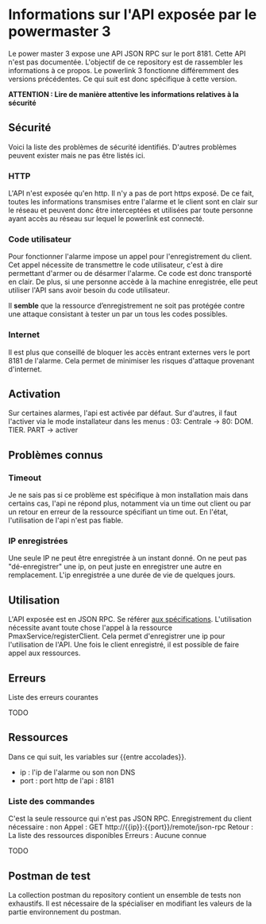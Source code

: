 
# Informations sur l'API exposée par le powermaster 3

Le power master 3 expose une API JSON RPC sur le port 8181.
Cette API n'est pas documentée. L'objectif de ce repository est de rassembler les informations à ce propos. Le powerlink 3 fonctionne différemment des versions précédentes. Ce qui suit est donc spécifique à cette version. 

**ATTENTION : Lire de manière attentive les informations relatives à la sécurité**

## Sécurité

Voici la liste des problèmes de sécurité identifiés. D'autres problèmes peuvent exister mais ne pas être listés ici.

### HTTP
L'API n'est exposée qu'en http. Il n'y a pas de port https exposé. De ce fait, toutes les informations transmises entre l'alarme et le client sont en clair sur le réseau et peuvent donc être interceptées et utilisées par toute personne ayant accès au réseau sur lequel le powerlink est connecté.

### Code utilisateur
Pour fonctionner l'alarme impose un appel pour l'enregistrement du client. Cet appel nécessite de transmettre le code utilisateur, c'est à dire permettant d'armer ou de désarmer l'alarme. Ce code est donc transporté en clair.
De plus, si une personne accède à la machine enregistrée, elle peut utiliser l'API sans avoir besoin du code utilisateur.

Il **semble** que la ressource d’enregistrement ne soit pas protégée contre une attaque consistant à tester un par un tous les codes possibles. 

### Internet
Il est plus que conseillé de bloquer les accès entrant externes vers le port 8181 de l'alarme. Cela permet de minimiser les risques d'attaque provenant d'internet. 

## Activation

Sur certaines alarmes, l'api est activée par défaut. Sur d'autres, il faut l'activer via le mode installateur dans les menus : 
03: Centrale  -> 80: DOM. TIER. PART -> activer


## Problèmes connus

### Timeout
Je ne sais pas si ce problème est spécifique à mon installation mais dans certains cas, l'api ne répond plus, notamment via un time out client ou par un retour en erreur de la ressource spécifiant un time out.
En l'état, l'utilisation de l'api n'est pas fiable.

### IP enregistrées
Une seule IP ne peut être enregistrée à un instant donné. On ne peut pas "dé-enregistrer" une ip, on peut juste en enregistrer une autre en remplacement. 
L'ip enregistrée a une durée de vie de quelques jours.

## Utilisation

L'API exposée est en JSON RPC. Se référer [aux spécifications](https://www.jsonrpc.org/specification).
L'utilisation nécessite avant toute chose l'appel à la ressource PmaxService/registerClient. Cela permet d'enregistrer une ip pour l'utilisation de l'API.
Une fois le client enregistré, il est possible de faire appel aux ressources.


## Erreurs
Liste des erreurs courantes

TODO

## Ressources

Dans ce qui suit, les variables sur {{entre accolades}}. 

 - ip : l'ip de l'alarme ou son non DNS
 - port : port http de l'api : 8181


### Liste des commandes
C'est la seule ressource qui n'est pas JSON RPC.
Enregistrement du client nécessaire : non
Appel : GET http://{{ip}}:{{port}}/remote/json-rpc
Retour : La liste des ressources disponibles
Erreurs : Aucune connue

TODO

## Postman de test
La collection postman du repository contient un ensemble de tests non exhaustifs.
Il est nécessaire de la spécialiser en modifiant les valeurs de la partie environnement du postman.
